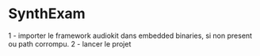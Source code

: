 # SynthExam
1 - importer le framework audiokit dans embedded binaries, si non present ou path corrompu.
2 - lancer le projet
